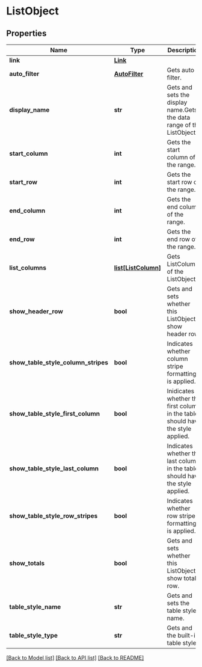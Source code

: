 # ListObject

## Properties
Name | Type | Description | Notes
------------ | ------------- | ------------- | -------------
**link** | [**Link**](Link.md) |  | [optional] 
**auto_filter** | [**AutoFilter**](AutoFilter.md) | Gets auto filter.              | [optional] 
**display_name** | **str** | Gets and sets the display name.Gets the data range of the ListObject. | [optional] 
**start_column** | **int** | Gets the start column of the range. | [optional] 
**start_row** | **int** | Gets the start row of the range. | [optional] 
**end_column** | **int** | Gets the end column of the range. | [optional] 
**end_row** | **int** | Gets the end row of the range. | [optional] 
**list_columns** | [**list[ListColumn]**](ListColumn.md) | Gets ListColumns of the ListObject. | [optional] 
**show_header_row** | **bool** | Gets and sets whether this ListObject show header row.              | [optional] 
**show_table_style_column_stripes** | **bool** | Indicates whether column stripe formatting is applied. | [optional] 
**show_table_style_first_column** | **bool** | Inidicates whether the first column in the table should have the style applied. | [optional] 
**show_table_style_last_column** | **bool** | Indicates whether the last column in the table should have the style applied. | [optional] 
**show_table_style_row_stripes** | **bool** | Indicates whether row stripe formatting is applied. | [optional] 
**show_totals** | **bool** | Gets and sets whether this ListObject show total row. | [optional] 
**table_style_name** | **str** | Gets and sets the table style name. | [optional] 
**table_style_type** | **str** | Gets and the built-in table style. | [optional] 

[[Back to Model list]](../README.md#documentation-for-models) [[Back to API list]](../README.md#documentation-for-api-endpoints) [[Back to README]](../README.md)


